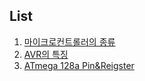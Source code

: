 List
----

1.	[마이크로컨트롤러의 종류](https://github.com/maaaaaaaax12/ATmega128a_Study/blob/master/Minseo/Microprocessor.md)
2.	[AVR의 특징](https://github.com/maaaaaaaax12/ATmega128a_Study/blob/master/Minseo/AVR.md)
3.	[ATmega 128a Pin&Reigster](https://github.com/maaaaaaaax12/ATmega128a_Study/blob/master/Minseo/ATmega128a_Pin%26Register.md
)
